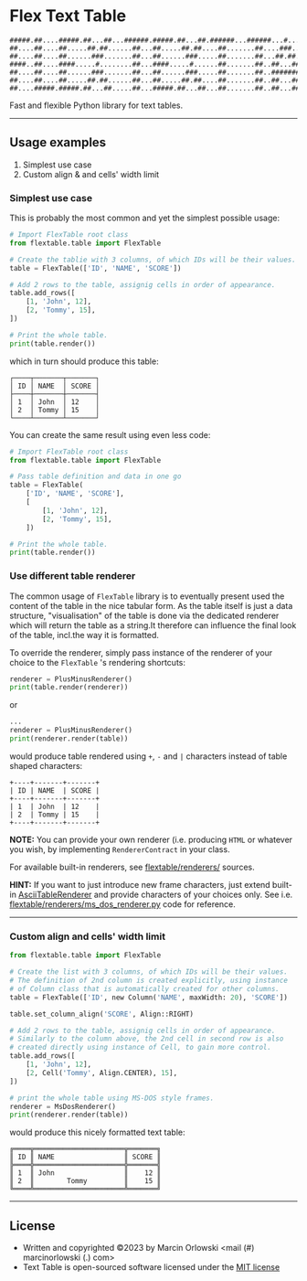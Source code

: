 # Flex Text Table

```ascii
#####.##....#####.##...##...######.#####.##...##.######...######...#....#####..##....#####
##....##....##.....##.##......##...##.....##.##....##.......##....###...##..##.##....##...
##....##....##......###.......##...##......###.....##.......##...##.##..##..##.##....##...
####..##....####.....#........##...####.....#......##.......##..##...##.#####..##....####.
##....##....##......###.......##...##......###.....##.......##..#######.##..##.##....##...
##....##....##.....##.##......##...##.....##.##....##.......##..##...##.##..##.##....##...
##....#####.#####.##...##.....##...#####.##...##...##.......##..##...##.#####..#####.#####
```

Fast and flexible Python library for text tables.

---

## Usage examples

1. Simplest use case
2. Custom align & and cells' width limit

### Simplest use case

This is probably the most common and yet the simplest possible usage:

```python
# Import FlexTable root class
from flextable.table import FlexTable       

# Create the tablie with 3 columns, of which IDs will be their values.
table = FlexTable(['ID', 'NAME', 'SCORE'])

# Add 2 rows to the table, assignig cells in order of appearance.
table.add_rows([
    [1, 'John', 12],
    [2, 'Tommy', 15],
])

# Print the whole table.
print(table.render())
```

which in turn should produce this table:

```ascii
┌────┬───────┬───────┐
│ ID │ NAME  │ SCORE │
├────┼───────┼───────┤
│ 1  │ John  │ 12    │
│ 2  │ Tommy │ 15    │
└────┴───────┴───────┘
```

You can create the same result using even less code:

```python
# Import FlexTable root class
from flextable.table import FlexTable

# Pass table definition and data in one go
table = FlexTable(
    ['ID', 'NAME', 'SCORE'],
    [
        [1, 'John', 12],
        [2, 'Tommy', 15],
    ])

# Print the whole table.
print(table.render())
```

### Use different table renderer

The
common
usage
of
`FlexTable`
library is to
eventually
present
used
the
content
of
the
table in the
nice
tabular
form.
As
the
table
itself is just
a
data
structure, "visualisation"
of
the
table is done
via
the
dedicated
renderer
which
will
return the
table as a
string.It
therefore
can
influence
the
final
look
of
the
table, incl.the
way
it is formatted.

To
override
the
renderer, simply
pass
instance
of
the
renderer
of
your
choice
to
the
`FlexTable`
's rendering shortcuts:

```python
renderer = PlusMinusRenderer()
print(table.render(renderer))
```

or

```python
...
renderer = PlusMinusRenderer()
print(renderer.render(table))
```

would produce table rendered using `+`, `-` and `|` characters
instead of table shaped characters:

```ascii
+----+-------+-------+
| ID | NAME  | SCORE |
+----+-------+-------+
| 1  | John  | 12    |
| 2  | Tommy | 15    |
+----+-------+-------+
```

**NOTE:** You can provide your own renderer (i.e. producing `HTML` or whatever you wish,
by implementing `RendererContract` in your class.

For available built-in renderers, see [flextable/renderers/](../flextable/renderers/) sources.

**HINT:** If you want to just introduce new frame characters, just extend built-in
[AsciiTableRenderer](../flextable/renderers/ascii_table_renderer.py) and provide characters of your choices
only. See i.e. [flextable/renderers/ms_dos_renderer.py](../flextable/renderers/ms_dos_renderer.py) code for
reference.

---

### Custom align and cells' width limit

```python
from flextable.table import FlexTable

# Create the list with 3 columns, of which IDs will be their values.
# The definition of 2nd column is created explicitly, using instance 
# of Column class that is automatically created for other columns.
table = FlexTable(['ID', new Column('NAME', maxWidth: 20), 'SCORE'])

table.set_column_align('SCORE', Align::RIGHT)

# Add 2 rows to the table, assignig cells in order of appearance.
# Similarly to the column above, the 2nd cell in second row is also
# created directly using instance of Cell, to gain more control. 
table.add_rows([
    [1, 'John', 12],
    [2, Cell('Tommy', Align.CENTER), 15],
])

# print the whole table using MS-DOS style frames.
renderer = MsDosRenderer()
print(renderer.render(table))
```

would produce this nicely formatted text table:

```ascii
╔════╦══════════════════════╦═══════╗
║ ID ║ NAME                 ║ SCORE ║
╠════╬══════════════════════╬═══════╣
║ 1  ║ John                 ║    12 ║
║ 2  ║        Tommy         ║    15 ║
╚════╩══════════════════════╩═══════╝
```

---

## License

* Written and copyrighted &copy;2023 by Marcin Orlowski <mail (#) marcinorlowski (.) com>
* Text Table is open-sourced software licensed under
  the [MIT license](http://opensource.org/licenses/MIT)
